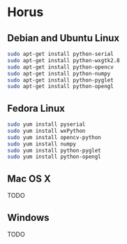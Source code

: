 Horus
=====

Debian and Ubuntu Linux
--------

```bash
sudo apt-get install python-serial
sudo apt-get install python-wxgtk2.8
sudo apt-get install python-opencv
sudo apt-get install python-numpy
sudo apt-get install python-pyglet
sudo apt-get install python-opengl
```

Fedora Linux
--------
```bash
sudo yum install pyserial
sudo yum install wxPython
sudo yum install opencv-python
sudo yum install numpy
sudo yum install python-pyglet
sudo yum install python-opengl
```

Mac OS X
--------

TODO

Windows
--------

TODO

